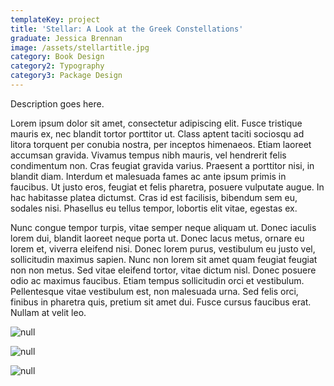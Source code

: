 ```yaml
---
templateKey: project
title: 'Stellar: A Look at the Greek Constellations'
graduate: Jessica Brennan
image: /assets/stellartitle.jpg
category: Book Design
category2: Typography
category3: Package Design
---
```

Description goes here.

Lorem ipsum dolor sit amet, consectetur adipiscing elit. Fusce tristique mauris ex, nec blandit tortor porttitor ut. Class aptent taciti sociosqu ad litora torquent per conubia nostra, per inceptos himenaeos. Etiam laoreet accumsan gravida. Vivamus tempus nibh mauris, vel hendrerit felis condimentum non. Cras feugiat gravida varius. Praesent a porttitor nisi, in blandit diam. Interdum et malesuada fames ac ante ipsum primis in faucibus. Ut justo eros, feugiat et felis pharetra, posuere vulputate augue. In hac habitasse platea dictumst. Cras id est facilisis, bibendum sem eu, sodales nisi. Phasellus eu tellus tempor, lobortis elit vitae, egestas ex.

Nunc congue tempor turpis, vitae semper neque aliquam ut. Donec iaculis lorem dui, blandit laoreet neque porta ut. Donec lacus metus, ornare eu lorem et, viverra eleifend nisi. Donec lorem purus, vestibulum eu justo vel, sollicitudin maximus sapien. Nunc non lorem sit amet quam feugiat feugiat non non metus. Sed vitae eleifend tortor, vitae dictum nisl. Donec posuere odio ac maximus faucibus. Etiam tempus sollicitudin orci et vestibulum. Pellentesque vitae vestibulum est, non malesuada urna. Sed felis orci, finibus in pharetra quis, pretium sit amet dui. Fusce cursus faucibus erat. Nullam at velit leo.

![null](/assets/stdisplay.jpg)

![null](/assets/stcards.jpg)

![null](/assets/storion.jpg)
